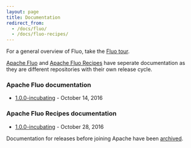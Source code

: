 ```yaml
---
layout: page
title: Documentation
redirect_from: 
  - /docs/fluo/
  - /docs/fluo-recipes/
---
```


For a general overview of Fluo, take the [Fluo tour](/tour/).

[Apache Fluo] and [Apache Fluo Recipes] have seperate documentation as they are different repositories with their own release cycle.

### Apache Fluo documentation

* [1.0.0-incubating][fluo-1.0] - October 14, 2016

### Apache Fluo Recipes documentation

* [1.0.0-incubating][recipes-1.0] - October 28, 2016

Documentation for releases before joining Apache have been [archived](archive).

[Apache Fluo]: https://github.com/apache/fluo
[Apache Fluo Recipes]: https://github.com/apache/fluo-recipes
[fluo-1.0]: /docs/fluo/1.0.0-incubating/
[recipes-1.0]: /docs/fluo-recipes/1.0.0-incubating/
